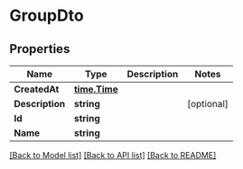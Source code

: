 # GroupDto

## Properties

Name | Type | Description | Notes
------------ | ------------- | ------------- | -------------
**CreatedAt** | [**time.Time**](time.Time.md) |  | 
**Description** | **string** |  | [optional] 
**Id** | **string** |  | 
**Name** | **string** |  | 

[[Back to Model list]](../README.md#documentation-for-models) [[Back to API list]](../README.md#documentation-for-api-endpoints) [[Back to README]](../README.md)


